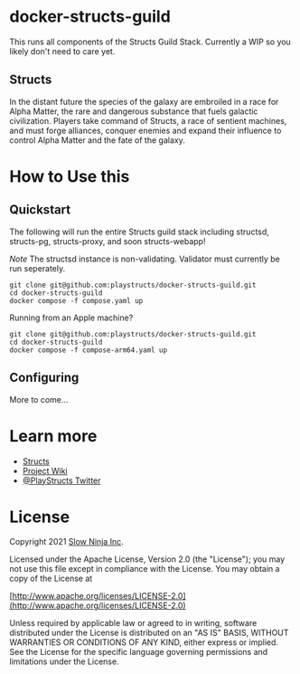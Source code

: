 # docker-structs-guild

This runs all components of the Structs Guild Stack. Currently a WIP so you likely don't need to care yet. 

## Structs
In the distant future the species of the galaxy are embroiled in a race for Alpha Matter, the rare and dangerous substance that fuels galactic civilization. Players take command of Structs, a race of sentient machines, and must forge alliances, conquer enemies and expand their influence to control Alpha Matter and the fate of the galaxy.


# How to Use this 

## Quickstart

The following will run the entire Structs guild stack including structsd, structs-pg, structs-proxy, and soon structs-webapp! 

*Note* The structsd instance is non-validating. Validator must currently be run seperately. 

```
git clone git@github.com:playstructs/docker-structs-guild.git
cd docker-structs-guild
docker compose -f compose.yaml up 
```

Running from an Apple machine? 

```
git clone git@github.com:playstructs/docker-structs-guild.git
cd docker-structs-guild
docker compose -f compose-arm64.yaml up 
```

## Configuring

More to come...

# Learn more

- [Structs](https://playstructs.com)
- [Project Wiki](https://watt.wiki)
- [@PlayStructs Twitter](https://twitter.com/playstructs)


# License

Copyright 2021 [Slow Ninja Inc](https://slow.ninja).

Licensed under the Apache License, Version 2.0 (the "License");
you may not use this file except in compliance with the License.
You may obtain a copy of the License at

[http://www.apache.org/licenses/LICENSE-2.0](http://www.apache.org/licenses/LICENSE-2.0)

Unless required by applicable law or agreed to in writing, software
distributed under the License is distributed on an "AS IS" BASIS,
WITHOUT WARRANTIES OR CONDITIONS OF ANY KIND, either express or implied.
See the License for the specific language governing permissions and
limitations under the License.
